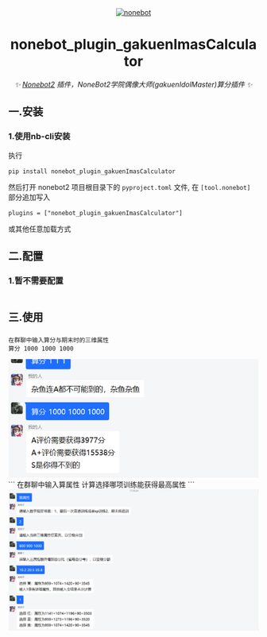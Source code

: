<div align="center">
<a href="https://v2.nonebot.dev/"><img src="https://v2.nonebot.dev/logo.png" width="200" height="200" alt="nonebot"></a>

# nonebot_plugin_gakuenImasCalculator

_✨ [Nonebot2](https://github.com/nonebot/nonebot2) 插件，NoneBot2学院偶像大师(gakuenIdolMaster)算分插件  ✨_



</div> 


## 一.**安装**
### 1.使用nb-cli安装
执行
```
pip install nonebot_plugin_gakuenImasCalculator
```
然后打开 nonebot2 项目根目录下的 `pyproject.toml` 文件, 在 `[tool.nonebot]` 部分追加写入

    plugins = ["nonebot_plugin_gakuenImasCalculator"]

或其他任意加载方式



## 二.**配置**  
### 1.暂不需要配置
```

```  
## 三.**使用**  
### 
```
在群聊中输入算分与期末时的三维属性
算分 1000 1000 1000
```  
<img src="https://github.com/ikarosf/nonebot_plugin_gakuenImasCalculator/blob/main/suanfen.png" alt="寄寄子算分示例" >
```
在群聊中输入算属性 计算选择哪项训练能获得最高属性
```
<img src="https://github.com/ikarosf/nonebot_plugin_gakuenImasCalculator/blob/main/suanshuxing.png" alt="寄寄子算属性示例" >
